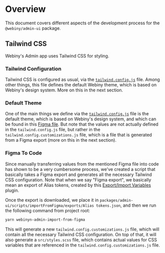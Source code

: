 # Overview
This document covers different aspects of the development process for the `@webiny/admin-ui` package.

## Tailwind CSS
Webiny's Admin app uses Tailwind CSS for styling.

### Tailwind Configuration
Tailwind CSS is configured as usual, via the [`tailwind.config.js`](./tailwind.config.js) file. Among other things, this file defines the default Webiny theme, which is based on Webiny's design system. More on this in the next section.

### Default Theme
One of the main things we define via the [`tailwind.config.js`](./tailwind.config.js) file is the default theme, which is based on Webiny's design system, and which can be found in this [Figma file](https://www.figma.com/file/f0QUDWX37Kt5X53eltTRiT/Webiny-Design-System?type=design&node-id=127-26352&mode=design&t=nhoOU7NamjWvImoW-0). But note that the values are not actually defined in the `tailwind.config.js` file, but rather in the `tailwind.config.customizations.js` file, which is a file that is generated from a Figma export (more on this in the next section).

### Figma To Code
Since manually transferring values from the mentioned Figma file into code has shown to be a very cumbersome process, we've created a script that basically takes a Figma export and generates all the necessary Tailwind CSS configuration. Note that when we say "Figma export", we basically mean an export of Alias tokens, created by this [Export/Import Variables](https://www.figma.com/community/plugin/1256972111705530093/export-import-variables) plugin.

Once the export is downloaded, we place it in `packages/admin-ui/scripts/importFromFigma/exports/Alias tokens.json`, and then we run the following command from project root:

```bash
yarn webinyn-admin-import-from-figma
```

This will generate a new `tailwind.config.customizations.js` file, which will contain all the necessary Tailwind CSS configuration. On top of that, it will also generate a `src/styles.scss` file, which contains actual values for CSS variables that are referenced in the `tailwind.config.customizations.js` file.
